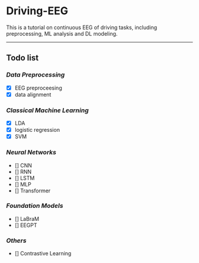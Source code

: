 # Driving-EEG

This is a tutorial on continuous EEG of driving tasks, including preprocessing, ML analysis and DL modeling.

---

## Todo list

### *Data Preprocessing*

- [x] EEG preproceesing
- [x] data alignment

### *Classical Machine Learning*

- [x] LDA
- [x] logistic regression
- [x] SVM

### *Neural Networks*

- [] CNN
- [] RNN
- [] LSTM
- [] MLP
- [] Transformer

### *Foundation Models*

- [] LaBraM
- [] EEGPT

### *Others*

- [] Contrastive Learning
